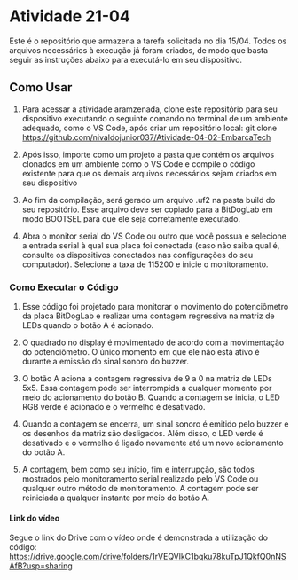 # Atividade 21-04

Este é o repositório que armazena a tarefa solicitada no dia 15/04. Todos os arquivos necessários à execução já foram criados, de modo que basta seguir as instruções abaixo para executá-lo em seu dispositivo.

## Como Usar

1. Para acessar a atividade aramzenada, clone este repositório para seu dispositivo executando o seguinte comando no terminal de um ambiente adequado, como o VS Code, após criar um repositório local: 
git clone https://github.com/nivaldojunior037/Atividade-04-02-EmbarcaTech

2. Após isso, importe como um projeto a pasta que contém os arquivos clonados em um ambiente como o VS Code e compile o código existente para que os demais arquivos necessários sejam criados em seu dispositivo

3. Ao fim da compilação, será gerado um arquivo .uf2 na pasta build do seu repositório. Esse arquivo deve ser copiado para a BitDogLab em modo BOOTSEL para que ele seja corretamente executado. 

4. Abra o monitor serial do VS Code ou outro que você possua e selecione a entrada serial à qual sua placa foi conectada (caso não saiba qual é, consulte os dispositivos conectados nas configurações do seu computador). Selecione a taxa de 115200 e inicie o monitoramento.

### Como Executar o Código

1. Esse código foi projetado para monitorar o movimento do potenciômetro da placa BitDogLab e realizar uma contagem regressiva na matriz de LEDs quando o botão A é acionado. 

2. O quadrado no display é movimentado de acordo com a movimentação do potenciômetro. O único momento em que ele não está ativo é durante a emissão do sinal sonoro do buzzer.

3. O botão A aciona a contagem regressiva de 9 a 0 na matriz de LEDs 5x5. Essa contagem pode ser interrompida a qualquer momento por meio do acionamento do botão B. Quando a contagem se inicia, o LED RGB verde é acionado e o vermelho é desativado.

4. Quando a contagem se encerra, um sinal sonoro é emitido pelo buzzer e os desenhos da matriz são desligados. Além disso, o LED verde é desativado e o vermelho é ligado novamente até um novo acionamento do botão A. 

5. A contagem, bem como seu início, fim e interrupção, são todos mostrados pelo monitoramento serial realizado pelo VS Code ou qualquer outro método de monitoramento. A contagem pode ser reiniciada a qualquer instante por meio do botão A. 

#### Link do vídeo

Segue o link do Drive com o vídeo onde é demonstrada a utilização do código: https://drive.google.com/drive/folders/1rVEQVlkC1bqku78kuTpJ1QkfQ0nNSAfB?usp=sharing
